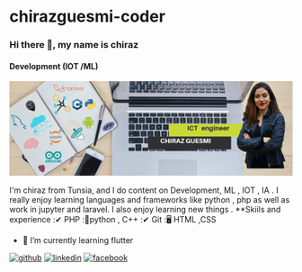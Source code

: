 # chirazguesmi-coder
### Hi there 👋, my name is chiraz
#### Development  (IOT /ML) 
![Development  (IOT /ML) ](https://github.com/chirazguesmi-coder/chirazguesmi-coder/blob/main/ICT%20engineer%20(1).png)

 I'm chiraz from Tunsia, and I do content on Development, ML , IOT , IA . I really enjoy learning languages and frameworks like python , php as well as work in jupyter and laravel. I also enjoy learning new things .
 **Skiils and experience 
:✔ PHP 
:🦾python , C++
:✔ Git
:🖥 HTML ,CSS 
- 🌱 I’m currently learning flutter 


[<img src='https://cdn.jsdelivr.net/npm/simple-icons@3.0.1/icons/github.svg' alt='github' height='40'>](https://github.com/chirazguesmi-coder)  [<img src='https://cdn.jsdelivr.net/npm/simple-icons@3.0.1/icons/linkedin.svg' alt='linkedin' height='40'>](https://www.linkedin.com/in/chiraz-guesmi-745061161/)  [<img src='https://cdn.jsdelivr.net/npm/simple-icons@3.0.1/icons/facebook.svg' alt='facebook' height='40'>](https://www.facebook.com/profile.php?id=100008645464648)  


